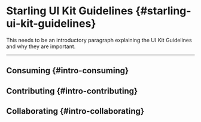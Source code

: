 # Starling UI Kit Guidelines {#starling-ui-kit-guidelines}

This needs to be an introductory paragraph explaining the UI Kit Guidelines and why they are important.

---

## Consuming {#intro-consuming}

## Contributing {#intro-contributing}

## Collaborating {#intro-collaborating}



